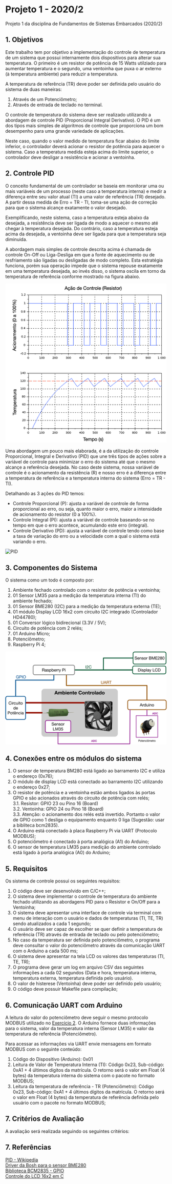 # Projeto 1 - 2020/2

Projeto 1 da disciplina de Fundamentos de Sistemas Embarcados (2020/2)

## 1. Objetivos

Este trabalho tem por objetivo a implementação do controle de temperatura de um sistema que possui internamente dois dispositivos para alterar sua temperatura. O primeiro é um resistor de potência de 15 Watts utilziado para aumentar temperatura e o segundo, uma ventoinha que puxa o ar externo (à temperatura ambiente) para reduzir a temperatura. 

A temperatura de referência (TR) deve poder ser definida pelo usuário do sistema de duas maneiras:
1. Através de um Potenciômetro;
2. Através de entrada de teclado no terminal.

O controle de temperatura do sistema deve ser realizado utilizando a abordagem de controle PID (Proporcional Integral Derivativo). O PID é um dos tipos mais simples de algoritmos de controle que proporciona um bom desempenho para uma grande variedade de aplicações.

Neste caso, quando o valor medido de temperatura ficar abaixo do limite inferior, o controlador deverá acionar o resistor de potência para aquecer o sistema. Caso a temperatura medida esteja acima do limite superior, o controlador deve desligar a resistência e acionar a ventoinha. 

## 2. Controle PID

O conceito fundamental de um controlador se baseia em monitorar uma ou mais variáveis de um processo (neste caso a temperatura interna) e medir a diferença entre seu valor atual (TI) a uma valor de referência (TR) desejado. A partir dessa medida de Erro = TR - TI, toma-se uma ação de correção para que o sistema alcançe exatamente o valor desejado.

Exemplificando, neste sistema, caso a temperatura esteja abaixo da desejada, a resistência deve ser ligada de modo a aquecer o mesmo até chegar à temperatura desejada. Do contrário, caso a temperatura esteja acima da desejada, a ventoinha deve ser ligada para que a temperatura seja diminuida.

A abordagem mais simples de controle descrita acima é chamada de controle On-Off ou Liga-Desliga em que a fonte de aquecimento ou de resfriamento são ligadas ou desligadas de modo completo. Esta estratégia funciona, porém sua operação impede que o sistema repouse exatamente em uma temperatura desejada, ao invés disso, o sistema oscila em torno da temperatura de referência conforme mostrado na figura abaixo.

<!-- <div style="text-align:center"><img src="/figuras/controle_on_off.png" /></div> -->

![PID](/figuras/controle_on_off.png)

Uma abordagem um pouco mais elaborada, é a da utilização do controle Proporcional, Integral e Derivativo (PID) que une três tipos de ações sobre a variável de controle para minimizar o erro do sistema até que o mesmo alcançe a referência desejada. No caso deste sistema, nossa variável de controle é o acionamento da resistência (R) e nosso erro é a diferença entre a temperatura de referência e a temperatura interna do sistema (Erro = TR - TI).

Detalhando as 3 ações do PID temos:
- Controle Proporcional (P): ajusta a variável de controle de forma proporcional ao erro, ou seja, quanto maior o erro, maior a intensidade de acionamento do resistor (0 a 100%).
- Controle Integral (PI): ajusta a variável de controle baseando-se no tempo em que o erro acontece, acumulando este erro (integral).
- Controle Derivativo (PD): ajusta a variável de controle tendo como base a taxa de variação do erro ou a velocidade com a qual o sistema está variando o erro.

![PID](https://upload.wikimedia.org/wikipedia/commons/4/43/PID_en.svg)


<!-- A histerese é definida como a diferença entre o limite superior e o inferior da variável a ser controlada. Por exemplo, se a temperatura de operação do sistema for definida como 40˚C com histerese de 4˚C, os limites inferior e superior serão respectivamente de 38˚C e 42˚C. -->

## 3. Componentes do Sistema

O sistema como um todo é composto por:
1. Ambiente fechado controlado com o resistor de potência e ventoinha;
2. 01 Sensor LM35 para a medição da temperatura interna (TI) do ambiente fechado;
3. 01 Sensor BME280 (I2C) para a medição da temperatura externa (TE);
4. 01 módulo Display LCD 16x2 com circuito I2C integrado (Controlador HD44780);
5. 01 Conversor lógico bidirecional (3.3V / 5V);
6. Circuito de potência com 2 relés;
6. 01 Arduino Micro;
7. Potenciômetro;
8. Raspberry Pi 4;

![Figura](/figuras/Figura_Trabalho_1_v2.png)

## 4. Conexões entre os módulos do sistema

1. O sensor de temperatura BM280 está ligado ao barramento I2C e utiliza o endereço (0x76);
2. O módulo de display LCD está conectado ao barramento I2C utilizando o endereço 0x27;
3. O resistor de potência e a ventoinha estão ambos ligados às portas GPIO e são acionados através do circuito de potência com relés;  
    3.1. Resistor: GPIO 23 ou Pino 16 (Board)  
    3.2. Ventoinha: GPIO 24 ou Pino 18 (Board)  
    3.3. Atenção: o acionamento dos relés está invertido. Portanto o valor de GPIO como 1 desliga o equipamento enquanto 0 liga (Sugestão: usar a bibliteca bcm2835).  
4. O Arduino está conectado à placa Raspberry Pi via UART (Protocolo MODBUS);
5. O potenciômetro é conectado à porta analógica (A1) do Arduino;
6. O sensor de temperatura LM35 para medição do ambiente controlado está ligado à porta analógica (A0) do Arduino;

## 5. Requisitos

Os sistema de controle possui os seguintes requisitos:
1. O código deve ser desenvolvido em C/C++;
2. O sistema deve implementar o controle de temperatura do ambiente fechado utilizando as abordagens PID para o Resistor e On/Off para a Ventoinha;
3. O sistema deve apresentar uma interface de controle via terminal com menu de interação com o usuário e dados de temperaturas (TI, TE, TR) sendo atualizados a cada 1 segundo;
4. O usuário deve ser capaz de escolher se quer definir a temperatura de referência (TR) através de entrada de teclado ou pelo potenciômetro;
5. No caso da temperatura ser definida pelo potenciômetro, o programa deve consultar o valor do potenciômetro através da comunicação UART com o Arduino a cada 500 ms;
6. O sistema deve apresentar na tela LCD os valores das temperaturas (TI, TE, TR);
7. O programa deve gerar um log em arquivo CSV das seguintes informações a cada 02 segundos (Data e hora, temperatura interna, temperatura externa, temperatura definida pelo usuário).
8. O valor de histerese (Ventoinha) deve poder ser definido pelo usuário;
9. O código deve possuir Makefile para compilação;

## 6. Comunicação UART com Arduino

A leitura do valor do potenciômetro deve seguir o mesmo protocolo MODBUS utilizado no [Exercício 2]([referencias/Exercicio_1_UART.pdf](https://gitlab.com/fse_fga/projetos_2020_2/codigo-arduino-exercicio-2)). 
O Arduino fornece duas informações para o sistema, valor da temperatura interna (Sensor LM35) e valor da temperatura de referência (Potenciômetro).

Para acessar as informações via UART envie mensagens em formato MODBUS com o seguinte conteúdo:

1. Código do Dispositivo (Arduino): 0x01
2. Leitura de Valor de Temperatura Interna (TI): Código 0x23, Sub-código: 0xA1 + 4 últimos dígitos da matrícula. O retorno será o valor em Float (4 bytes) da temperatura interna do sistema com o pacote no formato MODBUS;
4. Leitura da temperatura de referência - TR (Potenciômetro): Código 0x23, Sub-código: 0xA1 + 4 últimos dígitos da matrícula. O retorno será o valor em Float (4 bytes) da temperatura de referência definida pelo usuário com o pacote no formato MODBUS;

## 7. Critérios de Avaliação

A avaliação será realizada seguindo os seguintes critérios:

<!-- |   ITEM    |   COMENTÁRIO  |   VALOR   |
|------------------------|---------------------------------------------------------------------------------------------------------|---------|
|**Implementação do controlador** | Correta implementação do controlador PID (Resistor) e do controlador On/Off com histerese (Ventoinha), incluindo a leitura das temperaturas e acionamento dos atuadores. |    3,0 |
|**Menu de controle**        | Correta implementação do menu com as opções de acesso do usuário e sua atualização de informações. | 1,0 |
|**Leitura do Potenciômetro**| Leitura do potenciômetro através da comunicação UART com o Arduino. | 1,5 |
|**Mostrador no LCD**        | Apresentação das 3 temperatudas no LCD. | 1,5 |
|**Armazenamento em arquivo**| Armazenamento em arquivo CSV dos dados medidos. |   1,0 |
|**Qualidade do Código**     | Utilização de boas práticas como o uso de bons nomes, modularização e organização em geral.    |  2,0 |
|**Pontuação Extra**         |   Qualidade e usabilidade acima da média.  |  0,5   | -->

## 7. Referências

[PID - Wikipedia](https://pt.wikipedia.org/wiki/Controlador_proporcional_integral_derivativo)  
[Driver da Bosh para o sensor BME280](https://github.com/BoschSensortec/BME280_driver)  
[Biblioteca BCM2835 - GPIO](http://www.airspayce.com/mikem/bcm2835/)  
[Controle do LCD 16x2 em C](http://www.bristolwatch.com/rpi/i2clcd.htm)




